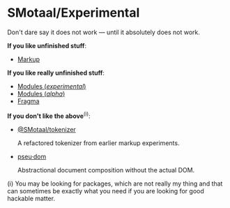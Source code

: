 # SMotaal/Experimental

Don't dare say it does not work — until it absolutely does not work.

**If you like unfinished stuff**:

* [Markup](./markup)

**If you like really unfinished stuff**:

- [Modules (_experimental_)](./modules/experimental)
- [Modules (_alpha_)](./modules/alpha)
- [Fragma](./fragma)

**If you don't like the above**<sup>(ⅰ)</sup>:

* [@SMotaal/tokenizer](./packages/@smotaal/tokenizer)

  A refactored tokenizer from earlier markup experiments.

* [pseu·dom](./packages/pseudom)

  Abstractional document composition without the actual DOM.

(ⅰ) You may be looking for packages, which are not really my thing and that can sometimes be exactly what you need if you are looking for good hackable matter.
